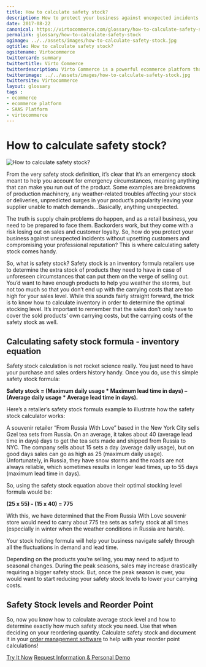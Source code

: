 ```yaml
--- 
title: How to calculate safety stock? 
description: How to protect your business against unexpected incidents without upsetting customers and compromising your professional reputation? This is where calculating safety stock comes handy. Learn more about it in this article.
date: 2017-08-22 
canonical: https://virtocommerce.com/glossary/how-to-calculate-safety-stock
permalink: glossary/how-to-calculate-safety-stock
ogimage: ../../assets/images/how-to-calculate-safety-stock.jpg
ogtitle: How to calculate safety stock?
ogsitename: Virtocommerce
twittercard: summary
twittertitle: Virto Commerce
twitterdescription: Virto Commerce is a powerful ecommerce platform that includes everything you need to create an online store and sell online. Try it free with Free Community License
twitterimage: ../../assets/images/how-to-calculate-safety-stock.jpg
twittersite: Virtocommerce
layout: glossary
tags : 
- ecommerce
- ecommerce platform
- SAAS Platform
- virtocommerce 
---
```

<div class="business-cnt">
    <div class="head __cart">
        <h1>How to calculate safety stock?</h1>
    </div>
    <img alt="How to calculate safety stock?" src="assets/images/how-to-calculate-safety-stock.jpg" />
    <p class="text">From the very safety stock definition, it’s clear that it’s an emergency stock meant to help you account for emergency circumstances, meaning anything that can make you run out of the product. Some examples are breakdowns of production machinery, any weather-related troubles affecting your stock or deliveries, unpredicted surges in your product’s popularity leaving your supplier unable to match demands…Basically, anything unexpected.</p>
    <p class="text">The truth is supply chain problems do happen, and as a retail business, you need to be prepared to face them. Backorders  work, but they come with a risk losing out on sales and customer loyalty. So, how do you protect your business against unexpected incidents without upsetting customers and compromising your professional reputation? This is where calculating safety stock comes handy.</p>
    <p class="text">So, what is safety stock? Safety stock is an inventory formula retailers use to determine the extra stock of products they need to have in case of unforeseen circumstances that can put them on the verge of selling out. You’d want to have enough products to help you weather the storms, but not too much so that you don’t end up with the carrying costs that are too high for your sales level. While this sounds fairly straight forward, the trick is to know how to calculate inventory in order to determine the optimal stocking level. It’s important to remember that the sales don’t only have to cover the sold products’ own carrying costs, but the carrying costs of the safety stock as well.</p>
    <h2>Calculating safety stock formula - inventory equation</h2>
    <p class="text">
    Safety stock calculation is not rocket science really. You just need to have your purchase and sales orders history handy. Once you do, use this simple safety stock formula: </p>  
    <p class="text"><strong>Safety stock = (Maximum daily usage * Maximum lead time in days) – (Average daily usage * Average lead time in days).</strong></p>
    <p class="text">
    Here’s a retailer’s safety stock formula example to illustrate how the safety stock calculator works:</p>
    <p class="text">
    A souvenir retailer “From Russia With Love” based in the New York City sells Gzel tea sets from Russia. On an average, it takes about 40 (average lead time in days) days to get the tea sets made and shipped from Russia to NYC. The company sells about 15 sets a day (average daily usage), but on good days sales can go as high as 25 (maximum daily usage). Unfortunately, in Russia, they have snow storms and the roads are not always reliable, which sometimes results in longer lead times, up to 55 days (maximum lead time in days).</p>
    <p class="text">
    So, using the safety stock equation above their optimal stocking level formula would be:</p>
    <p class="text"><strong>(25 x 55) - (15 x 40) = 775</strong>
    </p>
    <p class="text">With this, we have determined that the From Russia With Love souvenir store would need to carry about 775 tea sets as safety stock at all times (especially in winter when the weather conditions in Russia are harsh). </p>
    <p class="text">Your stock holding formula will help your business navigate safely through all the fluctuations in demand and lead time.</p>
    <p class="text">Depending on the products you’re selling, you may need to adjust to seasonal changes. During the peak seasons, sales may increase drastically requiring a bigger safety stock. But, once the peak season is over, you would want to start reducing your safety stock levels to lower your carrying costs. </p>
    <h2>Safety Stock levels and Reorder Point</h2>
    <p class="text">
    So, now you know how to calculate average stock level and how to determine exactly how much safety stock you need. Use that when deciding on your reordering quantity. Calculate safety stock and document it in your <a href="{{ 'https://virtocommerce.com/order-management-software' | absolute_url }}">order management software</a> to help with your reorder point calculations! </p>
<div class="buttons">
        <a class="button fill" href="/try-now">Try It Now</a>
        <a class="button fill" href="/contact-us">Request Information & Personal Demo</a>
    </div>
</div>
